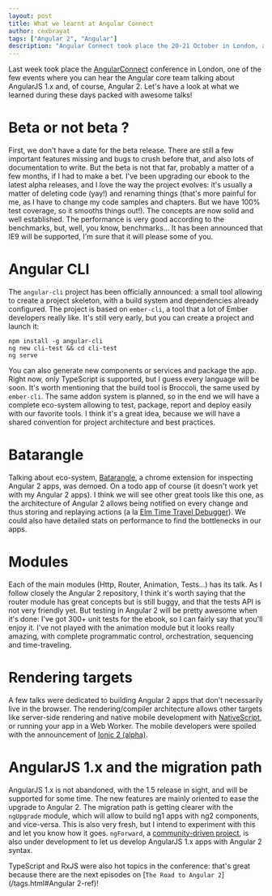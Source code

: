 ```yaml
---
layout: post
title: What we learnt at Angular Connect
author: cexbrayat
tags: ["Angular 2", "Angular"]
description: "Angular Connect took place the 20-21 October in London, and we learnt a few things on AngularJS 1.x and Angular 2"
---
```


Last week took place the [AngularConnect](http://angularconnect.com/) conference in London,
one of the few events where you can hear the Angular core team talking about AngularJS 1.x and,
of course, Angular 2. Let's have a look at what we learned during these days packed with awesome talks!

# Beta or not beta ?

First, we don't have a date for the beta release.
There are still a few important features missing and bugs to crush before that,
and also lots of documentation to write.
But the beta is not that far, probably a matter of a few months, if I had to make a bet.
I've been upgrading our ebook to the latest alpha releases, and I love the way the project evolves:
it's usually a matter of deleting code (yay!) and renaming things (that's more painful for me, as I have to change my code samples and chapters. But we have 100% test coverage, so it smooths things out!).
The concepts are now solid and well established. The performance is very good according to the benchmarks, but, well, you know, benchmarks...
It has been announced that IE9 will be supported, I'm sure that it will please some of you.

# Angular CLI

The `angular-cli` project has been officially announced: a small tool allowing to create a project skeleton,
with a build system and dependencies already configured. The project is based on `ember-cli`, a tool that a lot of Ember developers really like.
It's still very early, but you can create a project and launch it:

    npm install -g angular-cli
    ng new cli-test && cd cli-test
    ng serve

You can also generate new components or services and package the app.
Right now, only TypeScript is supported, but I guess every language will be soon.
It's worth mentioning that the build tool is Broccoli, the same used by `ember-cli`.
The same addon system is planned, so in the end we will have a complete
eco-system allowing to test, package, report and deploy easily with our favorite tools.
I think it's a great idea, because we will have a shared convention for project architecture and best practices.

# Batarangle

Talking about eco-system, [Batarangle](https://github.com/rangle/batarangle), a chrome extension for inspecting Angular 2 apps, was demoed.
On a todo app of course (it doesn't work yet with my Angular 2 apps).
I think we will see other great tools like this one, as the architecture of Angular 2 allows being notified
on every change and thus storing and replaying actions (a la [Elm Time Travel Debugger](https://elm-lang.org/blog/time-travel-made-easy)).
We could also have detailed stats on performance to find the bottlenecks in our apps.

# Modules

Each of the main modules (Http, Router, Animation, Tests...) has its talk.
As I follow closely the Angular 2 repository, I think it's worth saying that
the router module has great concepts but is still buggy, and that the tests API is not very friendly yet.
But testing in Angular 2 will be pretty awesome when it's done: I've got 300+ unit tests for the ebook,
so I can fairly say that you'll enjoy it.
I've not played with the animation module but it looks really amazing, with complete programmatic control,
orchestration, sequencing and time-traveling.

# Rendering targets

A few talks were dedicated to building Angular 2 apps that don't necessarily live in the browser.
The rendering/compiler architecture allows other targets like server-side
rendering and native mobile development with [NativeScript](https://www.nativescript.org/),
or running your app in a Web Worker.
The mobile developers were spoiled with the announcement of [Ionic 2 (alpha)](http://ionic.io/2).

# AngularJS 1.x and the migration path

AngularJS 1.x is not abandoned, with the 1.5 release in sight, and will be supported for some time.
The new features are mainly oriented to ease the upgrade to Angular 2.
The migration path is getting clearer with the `ngUpgrade` module, which will allow to build ng1 apps with ng2 components,
and vice-versa. This is also very fresh, but I intend to experiment with this and let you know how it goes.
`ngForward`, a [community-driven project](https://github.com/ngUpgraders/ng-forward),
is also under development to let us develop AngularJS 1.x apps with Angular 2 syntax.

TypeScript and RxJS were also hot topics in the conference: that's great because there are the next episodes on [`The Road to Angular 2`](/tags.html#Angular 2-ref)!
